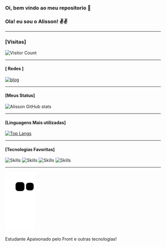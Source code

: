 ### Oi, bem vindo ao meu repositorio 👋


### Ola! eu sou o Alisson! ✌️✌️

-------------------------------------------

### [Visitas]

![Visitor Count](https://profile-counter.glitch.me/{AlissonGCosta}/count.svg)

-------------------------------------------

#### [ Redes ]

[![blog](	https://img.shields.io/badge/LinkedIn-0077B5?style=for-the-badge&logo=linkedin&logoColor=white)](https://www.linkedin.com/in/alisson-costa-129015193/)


-------------------------------------------

#### [Meus Status]

![Alisson GitHub stats](https://github-readme-stats.vercel.app/api?username=AlissonGCosta&show_icons=true&theme=dracula)

-------------------------------------------

#### [Linguagens Mais utilizadas]


[![Top Langs](https://github-readme-stats.vercel.app/api/top-langs/?username=AlissonGCosta&layout=compact&theme=dracula)](https://github.com/anuraghazra/github-readme-stats)



-------------------------------------------

#### [Tecnologias Favoritas]

![Skills](https://img.shields.io/badge/HTML5-E34F26?style=for-the-badge&logo=html5&logoColor=white)
![Skills](https://img.shields.io/badge/CSS3-1572B6?style=for-the-badge&logo=css3&logoColor=white)
![Skills](https://img.shields.io/badge/JavaScript-323330?style=for-the-badge&logo=javascript&logoColor=F7DF1E)
![Skills](https://img.shields.io/badge/React-20232A?style=for-the-badge&logo=react&logoColor=61DAFB)

-------------------------------------------

![Snake animation](https://github.com/AlissonGCosta/AlissonGCosta/blob/output/github-contribution-grid-snake.svg)

Estudante Apaixonado pelo Front e outras tecnologias!
